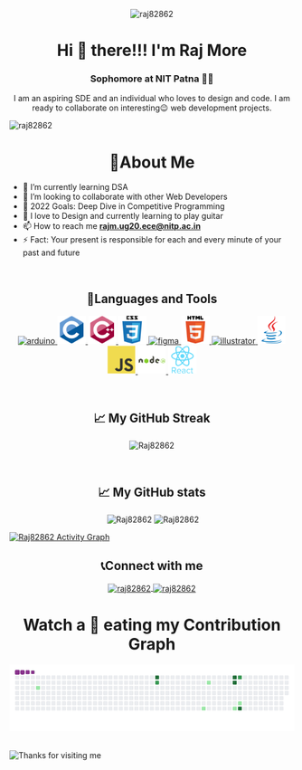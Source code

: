 <p align="center"><img src="https://github.com/Raj82862/RaJ/blob/main/46207-programmer.gif" alt="raj82862" width="250" height="250" /></a></p>
<h1 align="center">Hi 👋 there!!! I'm Raj More</h1>
<h3 align="center">Sophomore at NIT Patna 👨‍🎓</h3>

<p align="center" >I am an aspiring SDE and an individual who loves to design and code. I am ready to collaborate on interesting😉 web development projects. </p>

<p align="left"> <img src="https://komarev.com/ghpvc/?username=raj82862&label=Profile%20views&color=0e75b6&style=flat" alt="raj82862" /> </p>

<h1 align="center">👦About Me</h1>

- 🌱 I’m currently learning DSA
- 👯 I’m looking to collaborate with other Web Developers
- 🥅 2022 Goals: Deep Dive in Competitive Programming
- 🎸 I love to Design and currently learning to play guitar
- 📫 How to reach me **rajm.ug20.ece@nitp.ac.in**
- ⚡ Fact: Your present is responsible for each and every minute of your past and future
 
<br/>
<h2 align="center">	📝Languages and Tools</h2>

<p align="center"> <a href="https://www.arduino.cc/" target="_blank"> <img src="https://cdn.worldvectorlogo.com/logos/arduino-1.svg" alt="arduino" width="50" height="50"/> </a> <a href="https://www.cprogramming.com/" target="_blank"> <img src="https://raw.githubusercontent.com/devicons/devicon/master/icons/c/c-original.svg" alt="c" width="50" height="50"/> </a> <a href="https://www.w3schools.com/cpp/" target="_blank"> <img src="https://raw.githubusercontent.com/devicons/devicon/master/icons/cplusplus/cplusplus-original.svg" alt="cplusplus" width="50" height="50"/> </a> <a href="https://www.w3schools.com/css/" target="_blank"> <img src="https://raw.githubusercontent.com/devicons/devicon/master/icons/css3/css3-original-wordmark.svg" alt="css3" width="50" height="50"/> </a> <a href="https://www.figma.com/" target="_blank"> <img src="https://www.vectorlogo.zone/logos/figma/figma-icon.svg" alt="figma" width="50" height="50"/> </a> <a href="https://www.w3.org/html/" target="_blank"> <img src="https://raw.githubusercontent.com/devicons/devicon/master/icons/html5/html5-original-wordmark.svg" alt="html5" width="50" height="50"/> </a> <a href="https://www.adobe.com/in/products/illustrator.html" target="_blank"> <img src="https://www.vectorlogo.zone/logos/adobe_illustrator/adobe_illustrator-icon.svg" alt="illustrator" width="50" height="50"/> </a> <a href="https://www.java.com" target="_blank"> <img src="https://raw.githubusercontent.com/devicons/devicon/master/icons/java/java-original.svg" alt="java" width="50" height="50"/> </a> <a href="https://developer.mozilla.org/en-US/docs/Web/JavaScript" target="_blank"> <img src="https://raw.githubusercontent.com/devicons/devicon/master/icons/javascript/javascript-original.svg" alt="javascript" width="50" height="50"/> </a> <a href="https://nodejs.org" target="_blank"> <img src="https://raw.githubusercontent.com/devicons/devicon/master/icons/nodejs/nodejs-original-wordmark.svg" alt="nodejs" width="50" height="50"/> </a> <a href="https://reactjs.org/" target="_blank"> <img src="https://raw.githubusercontent.com/devicons/devicon/master/icons/react/react-original-wordmark.svg" alt="react" width="50" height="50"/></a> </p>

<br>
<h2 align="center"> 📈 My GitHub Streak</h2>
<p align="center"><img align="center" src="https://github-readme-streak-stats.herokuapp.com/?user=Raj82862&theme=radical" alt="Raj82862" /></p><br/>
<h2 align="center"> 📈 My GitHub stats</h2>

<p align="center" >&nbsp;<img align="center" src="https://github-readme-stats.vercel.app/api?username=Raj82862&show_icons=true&locale=en&theme=radical" alt="Raj82862" />
<img align="center" margin="0.5rem" src="https://github-readme-stats.vercel.app/api/top-langs?username=Raj82862&show_icons=true&locale=en&layout=compact&theme=radical" alt="Raj82862" /></p>

<a href="https://github.com/Raj82862/github-readme-activity-graph"><img border-radius="10px" alt="Raj82862 Activity Graph" src="https://activity-graph.herokuapp.com/graph?username=Raj82862&bg_color=0D1117&color=5BCDEC&line=5BCDEC&point=FFFFFF&hide_border=true" /></a>

<h2 align="center">	📞Connect with me</h2>

<p align="center"> <a href="https://twitter.com/RajMore92073482?s=09" target="_blank"> <img align="center" src="https://raw.githubusercontent.com/rahuldkjain/github-profile-readme-generator/master/src/images/icons/Social/twitter.svg" alt="raj82862" height="30" width="40" /> </a> <a href="https://linkedin.com/in/raj-more-50b543202" target="_blank"> <img align="center" src="https://raw.githubusercontent.com/rahuldkjain/github-profile-readme-generator/master/src/images/icons/Social/linked-in-alt.svg" alt="raj82862" height="25" width="32" /> </a> </p>
<h1 align = 'Center'>Watch a 🐍 eating my Contribution Graph</h1>

![snake gif](https://github.com/Raj82862/Raj82862/blob/output/github-contribution-grid-snake.gif)

<br>

<img height="120" alt="Thanks for visiting me" width="100%" src="https://raw.githubusercontent.com/BrunnerLivio/brunnerlivio/master/images/marquee.svg" />
